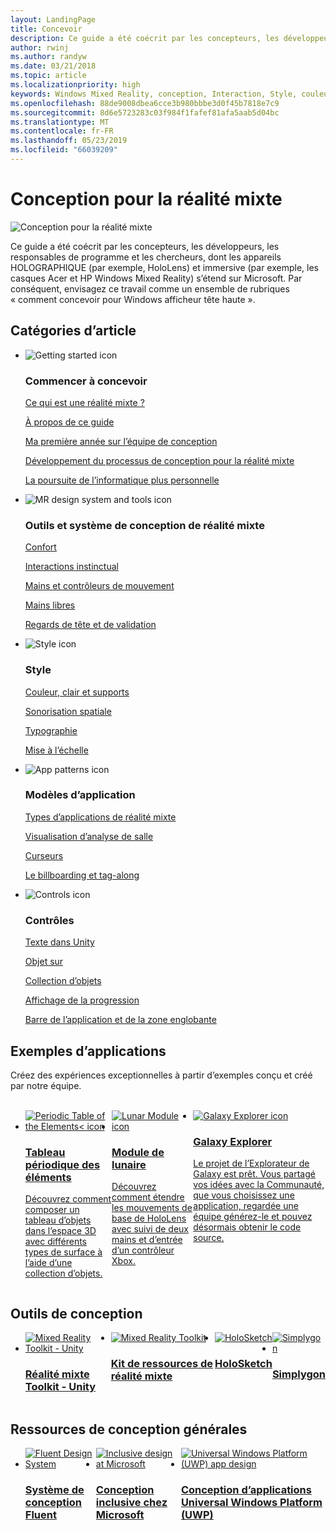 ```yaml
---
layout: LandingPage
title: Concevoir
description: Ce guide a été coécrit par les concepteurs, les développeurs, les responsables de programme et les chercheurs, dont les appareils HOLOGRAPHIQUE (par exemple, HoloLens) et immersive (par exemple, les casques Acer et HP Windows Mixed Reality) s’étend sur Microsoft. Par conséquent, envisagez ce travail comme un ensemble de rubriques « comment concevoir pour Windows afficheur tête haute ».
author: rwinj
ms.author: randyw
ms.date: 03/21/2018
ms.topic: article
ms.localizationpriority: high
keywords: Windows Mixed Reality, conception, Interaction, Style, couleur, les modèles d’application, contrôles, exemples d’applications, Kit de ressources de réalité mixte, MRTK
ms.openlocfilehash: 88de9008dbea6cce3b980bbbe3d0f45b7818e7c9
ms.sourcegitcommit: 8d6e5723283c03f984f1fafef81afa5aab5d04bc
ms.translationtype: MT
ms.contentlocale: fr-FR
ms.lasthandoff: 05/23/2019
ms.locfileid: "66039209"
---
```

# <a name="design-for-mixed-reality"></a>Conception pour la réalité mixte

![Conception pour la réalité mixte](images/Bicycle-Leschi10.gif)

Ce guide a été coécrit par les concepteurs, les développeurs, les responsables de programme et les chercheurs, dont les appareils HOLOGRAPHIQUE (par exemple, HoloLens) et immersive (par exemple, les casques Acer et HP Windows Mixed Reality) s’étend sur Microsoft. Par conséquent, envisagez ce travail comme un ensemble de rubriques « comment concevoir pour Windows afficheur tête haute ».

## <a name="article-categories"></a>Catégories d’article

<ul class="panelContent cardsF">
    <li>
        <div class="cardSize">
            <div class="cardPadding">
                <div class="card">
                    <div class="cardImageOuter">
                        <div class="cardImage">
                            <img src="images/GetStartedIcon.png" alt="Getting started icon">
                        </div>
                    </div>
                    <div class="cardText">
                        <h3>Commencer à concevoir</h3>
                        <p>
                            <a href="mixed-reality.md">Ce qui est une réalité mixte ?</a>
                        </p>
                        <p>
                            <a href="about-this-design-guidance.md">À propos de ce guide</a>
                        </p>
                        <p>
                            <a href="case-study-my-first-year-on-the-hololens-design-team.md">Ma première année sur l’équipe de conception</a>
                        </p>
                        <p>
                            <a href="case-study-expanding-the-design-process-for-mixed-reality.md">Développement du processus de conception pour la réalité mixte</a>
                        </p>
                        <p>
                            <a href="case-study-the-pursuit-of-more-personal-computing.md">La poursuite de l’informatique plus personnelle</a>
                        </p>
                    </div>
                </div>
            </div>
        </div>
    </li>
    <li>
        <div class="cardSize">
            <div class="cardPadding">
                <div class="card">
                    <div class="cardImageOuter">
                        <div class="cardImage">
                            <img src="images/Interaction_Icon_120x130.png" alt="MR design system and tools icon">
                        </div>
                    </div>
                    <div class="cardText">
                        <h3>Outils et système de conception de réalité mixte</h3>
                        <p>
                            <a href="comfort.md">Confort</a>
                        </p>
            <p>
                            <a href="interaction-fundamentals.md">Interactions instinctual</a>
                        </p>
                        <p>
                            <a href="hands-and-tools.md">Mains et contrôleurs de mouvement</a>
                        </p>
                        <p>
                            <a href="hands-free.md">Mains libres</a>
                        </p>
                         <p>
                            <a href="gaze-and-commit.md">Regards de tête et de validation</a>
                        </p>
                    </div>
                </div>
            </div>
        </div>
    </li>
    <li>
        <div class="cardSize">
            <div class="cardPadding">
                <div class="card">
                    <div class="cardImageOuter">
                        <div class="cardImage">
                            <img src="images/Style_Icon_120x130.png" alt="Style icon">
                        </div>
                    </div>
                    <div class="cardText">
                        <h3>Style</h3>
                        <p>
                            <a href="color,-light-and-materials.md">Couleur, clair et supports</a>
                        </p>
                         <p>
                            <a href="spatial-sound-design.md">Sonorisation spatiale</a>
                        </p>
                        <p>
                            <a href="typography.md">Typographie</a>
                        </p>
                        <p>
                            <a href="scale.md">Mise à l’échelle</a>
                        </p>                      
                    </div>
                </div>
            </div>
        </div>
    </li>
    <li>
        <div class="cardSize">
            <div class="cardPadding">
                <div class="card">
                    <div class="cardImageOuter">
                        <div class="cardImage">
                            <img src="images/App_patterns_Icon_120x130.png" alt="App patterns icon">
                        </div>
                    </div>
                    <div class="cardText">
                        <h3>Modèles d’application</h3>
                        <p>
                            <a href="types-of-mixed-reality-apps.md">Types d’applications de réalité mixte</a>
                        </p>
                        <p>
                            <a href="room-scan-visualization.md">Visualisation d’analyse de salle</a>
                        </p>
                        <p>
                            <a href="cursors.md">Curseurs</a>
                        </p>
                        <p>
                            <a href="billboarding-and-tag-along.md">Le billboarding et tag-along</a>
                        </p>
                    </div>
                </div>
            </div>
        </div>
    </li>
    <li>
        <div class="cardSize">
            <div class="cardPadding">
                <div class="card">
                    <div class="cardImageOuter">
                        <div class="cardImage">
                            <img src="images/Controls_Icon_120x130.png" alt="Controls icon">
                        </div>
                    </div>
                    <div class="cardText">
                        <h3>Contrôles</h3>
                        <p>
                            <a href="text-in-unity.md">Texte dans Unity</a>
                        </p>
                        <p>
                            <a href="interactable-object.md">Objet sur</a>
                        </p>
                        <p>
                            <a href="object-collection.md">Collection d’objets</a>
                        </p>
                        <p>
                            <a href="progress.md">Affichage de la progression</a>
                        </p>
                        <p>
                            <a href="app-bar-and-bounding-box.md">Barre de l’application et de la zone englobante</a>
                        </p>
                    </div>
                </div>
            </div>
        </div>
    </li>    
</ul>


## <a name="sample-apps"></a>Exemples d’applications

Créez des expériences exceptionnelles à partir d’exemples conçu et créé par notre équipe.

<br>
<ul id="cardtypes-W" class="cardsW panelContent" style="display: flex; margin-top: 0px;">
    <li>
        <a href="periodic-table-of-the-elements.md" title="Tableau périodique des éléments" data-linktype="absolute-path">
            <div class="cardSize">
                <div class="cardPadding">
                    <div class="card">
                        <div class="cardImageOuter">
                            <div class="cardImage">
                                <img src="images/periodictableofelementsapp-tile.jpg" alt="Periodic Table of the Elements< icon">
                            </div>
                        </div>
                        <div class="cardText">
                            <h3>Tableau périodique des éléments</h3>
                            <p>Découvrez comment composer un tableau d’objets dans l’espace 3D avec différents types de surface à l’aide d’une collection d’objets.</p>
                        </div>
                    </div>
                </div>
            </div>
        </a>        
    </li>
    <li>
        <a href="lunar-module.md" title="Module de lunaire" data-linktype="absolute-path">
            <div class="cardSize">
                <div class="cardPadding">
                    <div class="card">
                        <div class="cardImageOuter">
                            <div class="cardImage">
                                <img src="images/lunar-module-tile.png" alt="Lunar Module icon">
                            </div>
                        </div>
                        <div class="cardText">
                            <h3>Module de lunaire</h3>
                            <p>Découvrez comment étendre les mouvements de base de HoloLens avec suivi de deux mains et d’entrée d’un contrôleur Xbox.</p>
                        </div>
                    </div>
                </div>
            </div>
        </a>
    </li>
    <li>
        <a href="galaxy-explorer.md" title="Galaxy Explorer" data-linktype="absolute-path">
            <div class="cardSize">
                <div class="cardPadding">
                    <div class="card">
                        <div class="cardImageOuter">
                            <div class="cardImage">
                                <img src="images/galaxyexplorer-tile.jpg" alt="Galaxy Explorer icon">
                            </div>
                        </div>
                        <div class="cardText">
                            <h3>Galaxy Explorer</h3>
                            <p>Le projet de l’Explorateur de Galaxy est prêt. Vous partagé vos idées avec la Communauté, que vous choisissez une application, regardée une équipe générez-le et pouvez désormais obtenir le code source.</p>
                        </div>
                    </div>
                </div>
            </div>
        </a>
    </li>
</ul>



## <a name="design-tools"></a>Outils de conception


<ul id="cardtypes-D" class="cardsD panelContent" style="display: flex; margin-top: 0px;">
    <li>
    <a href="https://github.com/Microsoft/MixedRealityToolkit-Unity" title="Réalité mixte Toolkit - Unity" data-linktype="absolute-path">
        <div class="cardSize">
            <div class="cardPadding">
                <div class="card">
                    <div class="cardImageOuter">
                        <div class="cardImage">
                            <img src="images/MRTKandUnity.png" alt="Mixed Reality Toolkit - Unity">
                        </div>
                    </div>                    
            <div class="cardText">
                        <h3>Réalité mixte Toolkit - Unity</h3>
                        <p> </p>
                    </div>
                </div>
            </div>
        </div>
      </a>  
    </li>
    <li>
    <a href="https://github.com/Microsoft/MixedRealityToolkit" title="Kit de ressources de réalité mixte" data-linktype="absolute-path">
        <div class="cardSize">
            <div class="cardPadding">
                <div class="card">
                    <div class="cardImageOuter">
                        <div class="cardImage">
                            <img src="images/MRTK.png" alt="Mixed Reality Toolkit">
                        </div>
                    </div>                    
            <div class="cardText">
                        <h3>Kit de ressources de réalité mixte</h3>
                        <p> </p>
                    </div>
                </div>
            </div>
        </div>
      </a>  
    </li>   
        <li>
    <a href="case-study-building-holosketch,-a-spatial-layout-and-ux-sketching-app-for-hololens.md" title="HoloSketch" data-linktype="absolute-path">
        <div class="cardSize">
            <div class="cardPadding">
                <div class="card">
                    <div class="cardImageOuter">
                        <div class="cardImage">
                            <img src="images/HoloSketch.png" alt="HoloSketch">
                        </div>
                    </div>                    
            <div class="cardText">
                        <h3>HoloSketch</h3>
                        <p> </p>
                    </div>
                </div>
            </div>
        </div>
      </a>  
    </li>   
            <li>
    <a href="https://www.simplygon.com" title="Simplygon" data-linktype="absolute-path">
        <div class="cardSize">
            <div class="cardPadding">
                <div class="card">
                    <div class="cardImageOuter">
                        <div class="cardImage">
                            <img src="images/Simplygon.png" alt="Simplygon">
                        </div>
                    </div>                    
            <div class="cardText">
                        <h3>Simplygon</h3>
                        <p> </p>
                    </div>
                </div>
            </div>
        </div>
      </a>  
    </li>
</ul>


## <a name="general-design-resources"></a>Ressources de conception générales

<ul id="cardtypes-D" class="cardsD panelContent" style="display: flex; margin-top: 0px;">
    <li>
    <a href="http://fluent.microsoft.com" title="Fluent Design System" data-linktype="absolute-path">
        <div class="cardSize">
            <div class="cardPadding">
                <div class="card">
                    <div class="cardImageOuter">
                        <div class="cardImage">
                            <img src="images/Fluent.png" alt="Fluent Design System">
                        </div>
                    </div>                    
            <div class="cardText">
                        <h3>Système de conception Fluent</h3>
                        <p> </p>
                    </div>
                </div>
            </div>
        </div>
      </a>  
    </li>
    <li>
    <a href="https://www.microsoft.com/design/inclusive" title="Conception inclusive chez Microsoft" data-linktype="absolute-path">
        <div class="cardSize">
            <div class="cardPadding">
                <div class="card">
                    <div class="cardImageOuter">
                        <div class="cardImage">
                            <img src="images/Inclusive.png" alt="Inclusive design at Microsoft">
                        </div>
                    </div>                    
            <div class="cardText">
                        <h3>Conception inclusive chez Microsoft</h3>
                        <p> </p>
                    </div>
                </div>
            </div>
        </div>
      </a>  
    </li>   
        <li>
    <a href="https://developer.microsoft.com/windows/apps/design" title="Conception d’applications Universal Windows Platform (UWP)" data-linktype="absolute-path">
        <div class="cardSize">
            <div class="cardPadding">
                <div class="card">
                    <div class="cardImageOuter">
                        <div class="cardImage">
                            <img src="images/UWP.png" alt="Universal Windows Platform (UWP) app design">
                        </div>
                    </div>                    
            <div class="cardText">
                        <h3>Conception d’applications Universal Windows Platform (UWP)</h3>
                        <p> </p>
                    </div>
                </div>
            </div>
        </div>
      </a>  
    </li>   
</ul>
